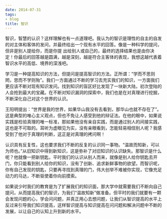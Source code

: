 ```yaml
---
date: 2014-07-31
tags:
- blog
title: 智识
---
```


智识，智慧的认识？这样理解也有一点道理吧。我认为的智识是理性的自主的自发的对主体和客体的发问，并最终给出一个现有水平的回答。像是一种科学的提问，但非是别人提给你，而是你提     出给别人或自己的，最终的选择结果也是由你决定！你最后的回答越是圆满，越是深刻，越是符合主客体的表现，我想这越代表着智识水平的高低、境界的深浅吧。
<!--more-->

学习是一种提高知识的方法，但提问是提高智识的方法。正所谓：“学而不思则罔，思而不学则殆”。我们一方面通过不断的学习去充实我们的知识，一方面我们更应该不断对现有知识发问。找到知识的盲区好比发现了一块新大陆，初次登陆的人会抢到最大的宝藏。在不断对知识漏洞的探索中，我们也是在对真理进行挖掘，不断深化自己对这个世界的认识。

王阳明提出：“世界是我的世界，如果华山我没有去看到，那华山也就不存在了”。这是典型的唯心主义观点，但也不免让人感受到他的辩证法。在他的眼中，如果说实践是检验真理的唯一标准，那如果他没有亲自实践，而是通过别人的间接实践，这也是不可取的。耳听为虚眼见为实，没有亲眼看到，怎能轻易相信别人呢？我感受到了他对于真理的判断，这正是对真理的拷问啊！

认识具有反复性，这也要求我们不断的反复的认识同一事物。“温故而知新，可以为师也。”从旧知识中得到新知识，这是弥补了对旧知识的认识缺失。那智识是什么呢？他就像一把新钥匙，平时我们的认识从别人而来，就像是别人给你钥匙去开门，你只能看到别人给你的知识，没有了创新、追求新鲜事物的欲望。而智识呢，你有自己发现的钥匙，只要再寻找到真理的门，伟大创举不难被你实现，它像充足动力的马达，不断驱使着你向前摸索。

如果说少时我们的教育是为了扩展我们的知识面，那大学中就需要我们不断向自己提问，从而提高我们的智识，为我们“温故知新”做准备。但平时的我们就要有一颗会发现问题的心，学会问问题，并真正用心去想问题，让我们从智识提高的水平上反过来引导我们知识提高，这样智识提高与知识提高在问问题和解决问题中不断的发展，以让自己的认知上升到新的水平。
